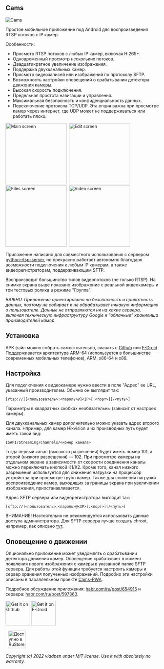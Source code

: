 ## Cams

![Cams](https://raw.githubusercontent.com/vladpen/cams/main/fastlane/metadata/android/ru-RU/images/phoneScreenshots/5_cover.jpg)

Простое мобильное приложение под Android для воспроизведения RTSP потоков с IP камер.

Особенности:

- Просмотр RTSP потоков c любых IP камер, включая H.265+.
- Одновременный просмотр нескольких потоков.
- Двадцатикратное увеличение изображения.
- Поддержка двухканальных камер.
- Просмотр видеозаписей или изображений по протоколу SFTP.
- Возможность настройки оповещений о срабатывании детектора движения камеры.
- Высокая скорость подключения.
- Предельная простота навигации и управления.
- Максимальная безопасность и конфиденциальность данных.
- Переключение протокола TCP/UDP.
  Эта опция важна при просмотре камер через интернет, где UDP может не поддерживаться или работать плохо.

<img src="https://raw.githubusercontent.com/vladpen/cams/main/fastlane/metadata/android/ru-RU/images/phoneScreenshots/1_main_ru.jpg"
alt="Main screen"
width="200">&nbsp;
<img src="https://raw.githubusercontent.com/vladpen/cams/main/fastlane/metadata/android/ru-RU/images/phoneScreenshots/2_edit_ru.jpg"
alt="Edit screen"
width="200">&nbsp;
<img src="https://raw.githubusercontent.com/vladpen/cams/main/fastlane/metadata/android/ru-RU/images/phoneScreenshots/3_files_ru.jpg"
alt="Files screen"
width="200">&nbsp;
<img src="https://raw.githubusercontent.com/vladpen/cams/main/fastlane/metadata/android/ru-RU/images/phoneScreenshots/4_video_ru.jpg"
alt="Video screen"
width="200">

Приложение написано для совместного использования с сервером [python-rtsp-server](https://github.com/vladpen/python-rtsp-server),
но прекрасно работает автономно благодаря возможности подключения к любым IP камерам, а также видеорегистраторам, поддерживающим SFTP.

Воспроизводит большинство типов видеопотоков (не только RTSP).
На снимке экрана выше показано изображение с реальной видеокамеры и три тестовых ролика в режиме "Группа".

*ВАЖНО. Приложение ориентировано на безопасность и приватность данных, поэтому не собирает и не обрабатывает никакую информацию о пользователе.
Данные не отправляются ни на какие сервера, включая техническую инфраструктуру Google и "облачные" хранилища производителей камер.*

## Установка

APK файл можно собрать самостоятельно, скачать с [Github](https://github.com/vladpen/cams/tree/main/app/release)
или [F-Droid](https://f-droid.org/ru/packages/com.vladpen.cams/).
Поддерживается архитектура ARM-64 (используется в большинстве современных мобильных телефонов), ARM, x86-64 и x86.

## Настройка

Для подключения к видеокамере нужно ввести в поле "Адрес" ее URL, указанный производителем. Обычно он выглядит так:
```
[rtsp://][<пользователь>:<пароль>@]<IP>[:<порт>][/<путь>]
```
Параметры в квадратных скобках необязательны (зависит от настроек камеры).

Для двухканальных камер дополнительно можно указать адрес второго канала.
Нпример, для камер Hikvision и их производных путь будет иметь такой вид:
```
ISAPI/Streaming/Channels/<номер канала>
```
Тогда первый канал (высокого разрешения) будет иметь номер 101, а второй (низкого разрешения) — 102.
При просмотре камеры на отдельном экране в зависимости от скорости соединения каналы можно переключать кнопкой К1/К2.
Кроме того, канал низкого разрешения используется для снижения нагрузки на процессор устройства при просмотре групп камер.
Также для снижения нагрузки воспроизведение камер, выходящих за границы экрана при увеличении изображения, приостанавливается.

Адрес SFTP сервера или видеорегистратора выглядит так:
```
[sftp://]<пользователь>:<пароль>@<IP>[:<порт>][/<путь>]
```
ВНИМАНИЕ! Настоятельно не рекомендуется использовать данные доступа администратора.
Для SFTP сервера лучше создать chroot, например, как описано [тут](https://wiki.archlinux.org/title/SFTP_chroot).

## Оповещение о движении

Опционально приложение может уведомлять о срабатывании детектора движения камер.
Оповещение срабатывает в момент появления нового изображения с камеры в указанной папке SFTP сервера.
Для работы этой функции требуется настроить камеры и сервер хранения полученных изображений. 
Подробно эти настройки описаны в параллельном проекте [Cams-PWA](https://github.com/vladpen/cams-pwa).

Подробное обсуждение приложения: [habr.com/ru/post/654915](https://habr.com/ru/post/654915/)
и сервера: [habr.com/ru/post/597363](https://habr.com/ru/post/597363/).

[<img src="https://github.githubassets.com/images/modules/logos_page/GitHub-Mark.png"
alt="Get it on Github"
height="80">](https://github.com/vladpen/cams/tree/main/app/release)
[<img src="https://fdroid.gitlab.io/artwork/badge/get-it-on.png"
alt="Get it on F-Droid"
height="80">](https://f-droid.org/packages/com.vladpen.cams/)

&nbsp; [<img src="https://user-images.githubusercontent.com/3853013/194689050-e6da2f21-9aa3-4662-9b7d-7293b140f22f.svg"
alt="Доступно в RuStore"
height="57">](https://apps.rustore.ru/app/com.vladpen.cams)

*Copyright (c) 2022 vladpen under MIT license. Use it with absolutely no warranty.*
